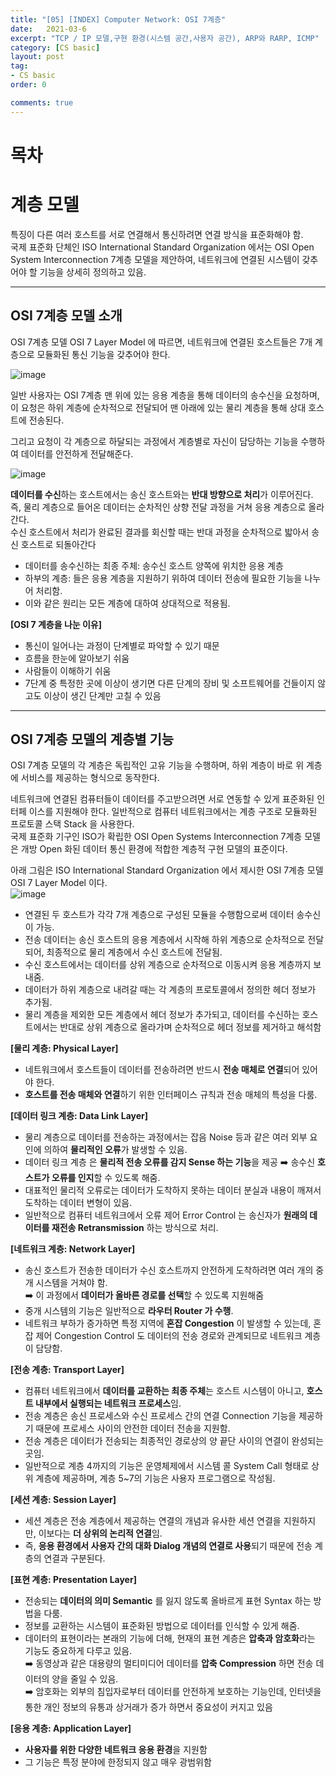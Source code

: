 ```yaml
---
title: "[05] [INDEX] Computer Network: OSI 7계층"
date:   2021-03-6
excerpt: "TCP / IP 모델,구현 환경(시스템 공간,사용자 공간), ARP와 RARP, ICMP"
category: [CS basic]
layout: post
tag:
- CS basic
order: 0

comments: true
---
```


# 목차 



# **계층 모델**
특징이 다른 여러 호스트를 서로 연결해서 통신하려면 연결 방식을 표준화해야 함.      
국제 표준화 단체인 ISO International Standard Organization 에서는 OSI Open System Interconnection 7계층 모델을 제안하여, 네트워크에 연결된 시스템이 갖추어야 할 기능을 상세히 정의하고 있음.    



---


## OSI 7계층 모델 소개
OSI 7계층 모델 OSI 7 Layer Model 에 따르면, 네트워크에 연결된 호스트들은 7개 계층으로 모듈화된 통신 기능을 갖추어야 한다.       

![image](https://user-images.githubusercontent.com/76824611/162922279-a68ab9ed-859c-46ab-8edd-57f3ab64bfd1.png)

일반 사용자는 OSI 7계층 맨 위에 있는 응용 계층을 통해 데이터의 송수신을 요청하며, 이 요청은 하위 계층에 순차적으로 전달되어 맨 아래에 있는 물리 계층을 통해 상대 호스트에 전송된다.   

그리고 요청이 각 계층으로 하달되는 과정에서 계층별로 자신이 담당하는 기능을 수행하여 데이터를 안전하게 전달해준다.


![image](https://user-images.githubusercontent.com/76824611/162922423-4935108b-3b50-4ce2-a144-f14a82c89424.png)



**데이터를 수신**하는 호스트에서는 송신 호스트와는 **반대 방향으로 처리**가 이루어진다.     
즉, 물리 계층으로 들어온 데이터는 순차적인 상향 전달 과정을 거쳐 응용 계층으로 올라간다.    
수신 호스트에서 처리가 완료된 결과를 회신할 때는 반대 과정을 순차적으로 밟아서 송신 호스트로 되돌아간다




* 데이터를 송수신하는 최종 주체: 송수신 호스트 양쪽에 위치한 응용 계층   
* 하부의 계층: 들은 응용 계층을 지원하기 위하여 데이터 전송에 필요한 기능을 나누어 처리함.     
* 이와 같은 원리는 모든 계층에 대하여 상대적으로 적용됨.       



**[OSI 7 계층을 나눈 이유]**    
* 통신이 일어나는 과정이 단계별로 파악할 수 있기 때문     
* 흐름을 한눈에 알아보기 쉬움    
* 사람들이 이해하기 쉬움          
* 7단계 중 특정한 곳에 이상이 생기면 다른 단계의 장비 및 소프트웨어를 건들이지 않고도 이상이 생긴 단계만 고칠 수 있음       
 




----


## OSI 7계층 모델의 계층별 기능
OSI 7계층 모델의 각 계층은 독립적인 고유 기능을 수행하며, 하위 계층이 바로 위 계층에 서비스를 제공하는 형식으로 동작한다. 

네트워크에 연결된 컴퓨터들이 데이터를 주고받으려면 서로 연동할 수 있게 표준화된 인터페 이스를 지원해야 한다. 일반적으로 컴퓨터 네트워크에서는 계층 구조로 모듈화된 프로토콜 스택 Stack 을 사용한다.   
국제 표준화 기구인 ISO가 확립한 OSI Open Systems Interconnection 7계층 모델은 개방 Open 화된 데이터 통신 환경에 적합한 계층적 구현 모델의 표준이다.    


아래 그림은 ISO International Standard Organization 에서 제시한 OSI 7계층 모델 OSI 7 Layer Model 이다.   
![image](https://user-images.githubusercontent.com/76824611/163380113-586a003a-eef4-4cef-8fbe-086bee789ff8.png)
* 연결된 두 호스트가 각각 7개 계층으로 구성된 모듈을 수행함으로써 데이터 송수신이 가능.    
* 전송 데이터는 송신 호스트의 응용 계층에서 시작해 하위 계층으로 순차적으로 전달 되어, 최종적으로 물리 계층에서 수신 호스트에 전달됨.        
* 수신 호스트에서는 데이터를 상위 계층으로 순차적으로 이동시켜 응용 계층까지 보내줌.      
* 데이터가 하위 계층으로 내려갈 때는 각 계층의 프로토콜에서 정의한 헤더 정보가 추가됨.     
* 물리 계층을 제외한 모든 계층에서 헤더 정보가 추가되고, 데이터를 수신하는 호스트에서는 반대로 상위 계층으로 올라가며 순차적으로 헤더 정보를 제거하고 해석함    




**[물리 계층: Physical Layer]**     
* 네트워크에서 호스트들이 데이터를 전송하려면 반드시 **전송 매체로 연결**되어 있어야 한다.         
* **호스트를 전송 매체와 연결**하기 위한 인터페이스 규칙과 전송 매체의 특성을 다룸.    




**[데이터 링크 계층: Data Link Layer]**         
* 물리 계층으로 데이터를 전송하는 과정에서는 잡음 Noise 등과 같은 여러 외부 요인에 의하여 **물리적인 오류**가 발생할 수 있음.      
* 데이터 링크 계층 은 **물리적 전송 오류를 감지 Sense 하는 기능**을 제공 ➡️ 송수신 **호스트가 오류를 인지**할 수 있도록 해줌.     
* 대표적인 물리적 오류로는 데이터가 도착하지 못하는 데이터 분실과 내용이 깨져서 도착하는 데이터 변형이 있음.    
* 일반적으로 컴퓨터 네트워크에서 오류 제어 Error Control 는 송신자가 **원래의 데이터를 재전송 Retransmission** 하는 방식으로 처리.  


**[네트워크 계층: Network Layer]**    
* 송신 호스트가 전송한 데이터가 수신 호스트까지 안전하게 도착하려면 여러 개의 중개 시스템을 거쳐야 함.   
 ➡️ 이 과정에서 **데이터가 올바른 경로를 선택**할 수 있도록 지원해줌      
* 중개 시스템의 기능은 일반적으로 **라우터 Router 가 수행**.      
* 네트워크 부하가 증가하면 특정 지역에 **혼잡 Congestion** 이 발생할 수 있는데, 혼잡 제어 Congestion Control 도 데이터의 전송 경로와 관계되므로 네트워크 계층이 담당함.    


**[전송 계층: Transport Layer]**     
* 컴퓨터 네트워크에서 **데이터를 교환하는 최종 주체**는 호스트 시스템이 아니고, **호스트 내부에서 실행되는 네트워크 프로세스**임.     
* 전송 계층은 송신 프로세스와 수신 프로세스 간의 연결 Connection 기능을 제공하기 때문에 프로세스 사이의 안전한 데이터 전송을 지원함.    
* 전송 계층은 데이터가 전송되는 최종적인 경로상의 양 끝단 사이의 연결이 완성되는 곳임.      
* 일반적으로 계층 4까지의 기능은 운영체제에서 시스템 콜 System Call 형태로 상위 계층에 제공하며, 계층 5~7의 기능은 사용자 프로그램으로 작성됨.
  
**[세션 계층: Session Layer]**     
* 세션 계층은 전송 계층에서 제공하는 연결의 개념과 유사한 세션 연결을 지원하지만, 이보다는 **더 상위의 논리적 연결**임.      
* 즉, **응용 환경에서 사용자 간의 대화 Dialog 개념의 연결로 사용**되기 때문에 전송 계층의 연결과 구분된다.


**[표현 계층: Presentation Layer]**     
* 전송되는 **데이터의 의미 Semantic** 를 잃지 않도록 올바르게 표현 Syntax 하는 방법을 다룸.      
* 정보를 교환하는 시스템이 표준화된 방법으로 데이터를 인식할 수 있게 해줌.     
* 데이터의 표현이라는 본래의 기능에 더해, 현재의 표현 계층은 **압축과 암호화**라는 기능도 중요하게 다루고 있음.       
 ➡️ 동영상과 같은 대용량의 멀티미디어 데이터를 **압축 Compression** 하면 전송 데이터의 양을 줄일 수 있음.  
 ➡️ 암호화는 외부의 침입자로부터 데이터를 안전하게 보호하는 기능인데, 인터넷을 통한 개인 정보의 유통과 상거래가 증가 하면서 중요성이 커지고 있음    


**[응용 계층: Application Layer]**     
* **사용자를 위한 다양한 네트워크 응용 환경**을 지원함      
* 그 기능은 특정 분야에 한정되지 않고 매우 광범위함       
